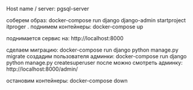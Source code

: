 Host name / server: pgsql-server

соберем образ: docker-compose run django django-admin startproject itproger .
поднимем контейнеры: docker-compose up

поднимается сервис на: http://localhost:8000

сделаем миграцию: docker-compose run django python manage.py migrate
создадим пользователя админки: docker-compose run django python manage.py createsuperuser
после можно смотреть админку: http://localhost:8000/admin/

остановим контейнеры: docker-compose down